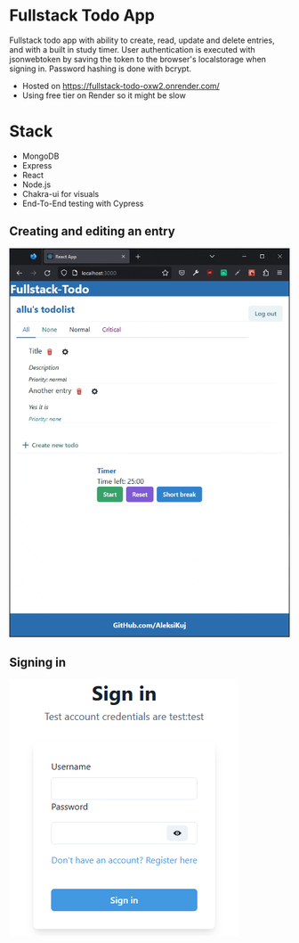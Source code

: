 # Fullstack Todo App

Fullstack todo app with ability to create, read, update and delete entries, and with a built in study timer. User authentication is executed with jsonwebtoken by saving the token to the browser's localstorage when signing in. Password hashing is done with bcrypt.

- Hosted on https://fullstack-todo-oxw2.onrender.com/
- Using free tier on Render so it might be slow

# Stack

- MongoDB
- Express
- React
- Node.js
- Chakra-ui for visuals
- End-To-End testing with Cypress

## Creating and editing an entry

![](https://github.com/AleksiKuj/fullstack-todo/blob/master/images/gif1.gif)

## Signing in

![](https://github.com/AleksiKuj/fullstack-todo/blob/master/images/image2.PNG)
